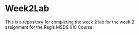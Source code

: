 # Week2Lab

This is a repository for completing the week 2 lab for the week 2 assignment for the Regis MSDS 610 Course.
